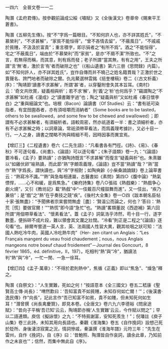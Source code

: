 一四六　全晉文卷一一二

陶潛《孟府君傳》。按參觀前論成公綏《嘯賦》又《全後漢文》卷章帝《賜東平王蒼書》。

陶潛《五柳先生傳》。按“不”字爲一篇眼目。“不知何許人也，亦不詳其姓氏”，“不慕榮利”，“不求甚解”，“家貧不能恒得”，“曾不吝情去留”，“不蔽風日”，“不戚戚於貧賤，不汲汲於富貴”；重言積字，即示狷者之“有所不爲”。酒之“不能恒得”，宅之“不蔽風日”，端由於“不慕榮利”而“家貧”，是亦“不屑不潔”所致也。“不”之言，若無得而稱，而其意，則有爲而發；老子所謂“當其無，有有之用”，王夫之所謂“言‘無’者，激於言‘有’者而破除之也”（《船山遺書》第六三册《思問録》内篇）。如“不知何許人，亦不詳其姓氏”，豈作自傳而并不曉己之姓名籍貫哉？正激於世之賣聲名、誇門地者而破除之爾。仇兆鰲選林雲銘《挹奎樓稿》卷二《〈古文析義〉序》：“陶靖節‘讀書不求甚解’，所謂‘甚’者，以穿鑿附會失其本旨耳。《南村》云：‘奇文共欣賞，疑義相與析’；若不求‘解’，則‘義’之‘析’也何爲乎？”竊謂陶之“不求甚解”如杜甫《漫成》之“讀書難字過”也；陶之“疑義與析”又如杜甫《春日懷李白》之“重與細論文”也。培根（Bacon）論讀書（Of Studies）云：“書有祇可染指者，有宜囫圇吞者，亦有須咀嚼而消納者”（Some books are to be tasted，others to be swallowed，and some few to be chewed and swallowed）；即謂有不必求甚解者，有須細析者。語較周密，然亦祇道着一半：書之須細析者，亦有不必求甚解之時；以詞章論，常祇須帶草看法，而爲義理考據計，又必十目一行。一人之身，讀書之闊略不拘與精細不苟，因時因事而異宜焉。

【增訂三】《二程遺書》卷六《二先生語》：“凡看書各有門徑。《詩》、《易》、《春秋》不可逐句看，《尚書》、《論語》可以逐句看”；《朱子語類》卷一九：“《論語》要冷看，《孟子》要熟讀”；亦猶陶詩既言“不求甚解”而復言“疑義與析”也。朱熹雖以“如雞伏卵”喻熟讀，而此節“熟”字頗乖義理，《論語》豈不當“熟讀”哉？“熟”當作“熱”字爲長，謂快讀也，與“冷”字相對；如陶奭齡《小柴桑諵諵録》卷上論草書云：“熱寫冷不識。”“熱”與急每相連屬，古醫書如《素問》第四○《腹中論》“熱氣慓悍，……心不和緩，是爲焦急。”《樂府詩集》卷八○張祜《熱戲樂》：“熱戲争心劇火燒”，又引《教坊記》載“熱戲”中“一伎戴百尺幢鼓舞而進”，又一伎出，“疾乃兼倍”；是“戲”之“熱”在乎奏技之競“疾”。《後村大全集》卷一○四《跋本朝名臣帖十家·張無盡》：“予聞佛者宗杲嘗問無虚［盡］：‘賢温公而論之，何也？’答曰：‘熱荒［慌］要做官爾！’”“熱慌”即今語“急忙”也。“熱讀”畧類董説《西遊補》第六回所謂“用個帶草看法”、“懷素看法”。蓋《孟子》詞氣浩乎沛然，苟十目一行，逐字數墨，便拆碎不成片段，難以領會其文瀾之壯闊。“冷看”則正是二程之“《論語》逐句看”也。赫爾岑嘗道一英人言，英、法兩國人性習大異，觀其啖咽之狀可知：“法國人熱吃冷牛肉，英國人冷吃熱牛肉”（Her-
zen citant un Anglais：“Les Français mangent du veau froid chaudement；nous，nous Anglais mangeons notre boeuf chaud froidement”－Journal des Goncourt，8 février 1865，éd. définitive，II，197）。吃相判“熱”與“冷”，猶讀法判“熱”與“冷”，一忙一閒、一急一徐耳。

【增訂四】《孟子·萬章》：“不得於君則熱中”，焦循《正義》即以“焦急”、“燥急”釋之。

陶潛《自祭文》：“人生實難，死如之何！”按語意本《全三國文》卷五二嵇康《聖賢高士傳·尚長》：“喟然歎曰：‘吾知富貴不如貧賤，未知存何如亡爾！’”；《後漢書·逸民傳》作“向長”，記此言作“吾已知富不如貧，貴不如賤，但未知死何如生耳！”潛曾撰《尚長禽慶贊》，即見本卷。《全唐文》卷六九六李德裕《問泉途賦》：“昔向子平稱‘吾已知’云云，陶靖節亦稱‘人生實難’云云，今作賦以問之”；早以二語連類。庾信《擬詠懷》之九：“不特貧謝富，安知死羨生！”；倪璠註《庾子山集》卷三此詩，未知其用向長語也。秦觀《淮海集》卷五《自作挽詞》設想己死於貶所、身後淒涼寂寞之況，情詞慘戚，秦瀛撰《淮海年譜》元符三年：“先生在雷州，自作《挽詞》，自《序》曰：‘昔鮑照、陶潛皆自作哀詞，讀余此章，乃知前作之未哀也’”；信然，而集中無此自《序》。